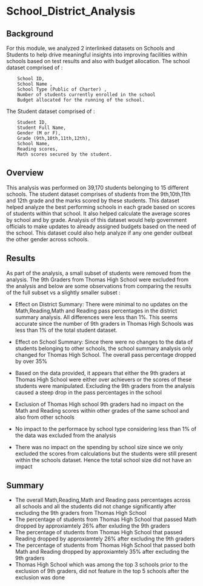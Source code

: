 # School_District_Analysis

## Background

For this module, we analyzed 2 interlinked datasets on Schools and Students to help drive meaningful insights into improving facilities within schools based on test results and also with budget allocation. The school dataset comprised of :

        School ID, 
        School Name ,
        School Type (Public of Charter) , 
        Number of students currently enrolled in the school
        Budget allocated for the running of the school.
        
The Student dataset comprised of :

        Student ID,
        Student Full Name,
        Gender (M or F),
        Grade (9th,10th,11th,12th),
        School Name,
        Reading scores,
        Math scores secured by the student.
        
## Overview 

This analysis was performed on 39,170 students belonging to 15 different schools. The student dataset comprises of students from the 9th,10th,11th and 12th grade and the marks scored by these students. This dataset helped analyze the best performing schools in each grade based on scores of students within that school. It also helped calculate the average scores by school and by grade. Analysis of this dataset would help government officials to make updates to already assigned budgets based on the need of the school. This dataset could also help analyze if any one gender outbeat the other gender across schools.

## Results 

As part of the analysis, a small subset of students were removed from the analysis. The 9th Graders from Thomas High School were excluded from the analysis and below are some observations from comparing the results of the full subset vs a slightly smaller subset :

* Effect on District Summary: There were minimal to no updates on the Math,Reading,Math and Reading pass percentages in the district summary analysis. All differences were less than 1%. This seems accurate since the number of 9th graders in Thomas High Schools was less than 1% of the total student dataset.

* Effect on School Summary:   Since there were no changes to the data of students belonging to other schools, the school summary analysis only changed for Thomas High School. The overall pass percentage dropped by over 35%

* Based on the data provided, it appears that either the 9th graders at Thomas High School were either over achievers or the scores of these students were manipulated. Excluding the 9th graders from the analysis caused a steep drop in the pass percentages in the school

* Exclusion of Thomas High school 9th graders had no impact on the Math and Reading scores within other grades of the same school and also from other schools

* No impact to the performace by school type considering less than 1% of the data was excluded from the analysis

* There was no impact on the spending by school size since we only excluded the scores from calculations but the students were still present within the schools dataset. Hence the total school size did not have an impact 

## Summary
 
* The overall Math,Reading,Math and Reading pass percentages across all schools and all the students did not change significantly after excluding the 9th graders from     Thomas High School 
* The percentage of students from Thomas High School that passed Math dropped by approxiamtely 26% after exluding the 9th graders
* The percentage of students from Thomas High School that passed Reading dropped by approxiamtely 26% after excluding the 9th graders
* The percentage of students from Thomas High School that passed both Math and Reading dropped by approxiamtely 35% after excluding the 9th graders
* Thomas High School which was among the top 3 schools prior to the exclusion of 9th graders, did not feature in the top 5 schools after the exclusion was done



    
    


